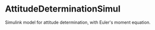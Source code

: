 # AttitudeDeterminationSimul
Simulink model for attitude determination, with Euler's moment equation.
